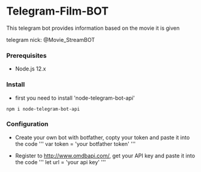 # Telegram-Film-BOT
 This telegram bot provides information based on the movie it is given
 
telegram nick: @Movie_StreamBOT

### Prerequisites

- Node.js 12.x

### Install

* first you need to install 'node-telegram-bot-api'
```
npm i node-telegram-bot-api

```
### Configuration

* Create your own bot with botfather, copty your token and paste it into the code
 '''
 var token = 'your botfather token'
 '''
 
* Register to http://www.omdbapi.com/, get your API key and paste it into the code
'''
 let url = 'your api key'
'''
